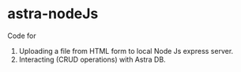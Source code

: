 # astra-nodeJs

Code for 

1. Uploading a file from HTML form to local Node Js express server.
2. Interacting (CRUD operations) with Astra DB.  
